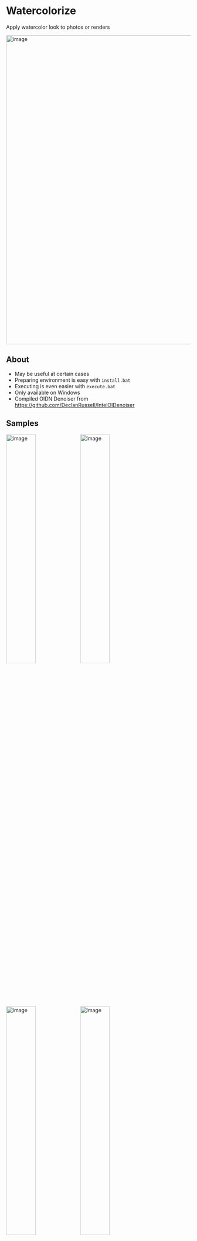 # Watercolorize
Apply watercolor look to photos or renders

<img width="843" alt="image" src="https://user-images.githubusercontent.com/66480156/144492771-c38f4692-53b1-42b4-a0c5-9b5a737d394c.png">

## About
* May be useful at certain cases
* Preparing environment is easy with `install.bat`
* Executing is even easier with `execute.bat`
* Only available on Windows
* Compiled OIDN Denoiser from https://github.com/DeclanRussell/IntelOIDenoiser
## Samples

<img width="40%" alt="image" src="https://user-images.githubusercontent.com/66480156/144493200-2bd37efe-29d7-4c58-9040-2d90fde2aedb.jpg"><img width="40%" alt="image" src="https://user-images.githubusercontent.com/66480156/144493204-5287348d-96f4-4caa-a21c-cec19cd5e377.jpg">
<img width="40%" alt="image" src="https://user-images.githubusercontent.com/66480156/144493205-63957d62-3505-4e17-9c9a-50ff0fda6b02.jpg"><img width="40%" alt="image" src="https://user-images.githubusercontent.com/66480156/144493208-ce4c0aea-79f7-49c7-bdb5-843bad9004dc.jpg">
<img width="40%" alt="image" src="https://user-images.githubusercontent.com/66480156/144493211-66b4a877-d0b6-4708-b33e-10ccedfec88d.jpg"><img width="40%" alt="image" src="https://user-images.githubusercontent.com/66480156/144493215-27a32747-1889-4994-9d34-ab6da2f8ff00.jpg">
<img width="40%" alt="image" src="https://user-images.githubusercontent.com/66480156/144493217-58fb938b-c900-4a6b-87c9-e79143e72e9d.jpg"><img width="40%" alt="image" src="https://user-images.githubusercontent.com/66480156/144493221-d8567af2-a672-4d5f-9946-0fcf40dc303e.jpg">
